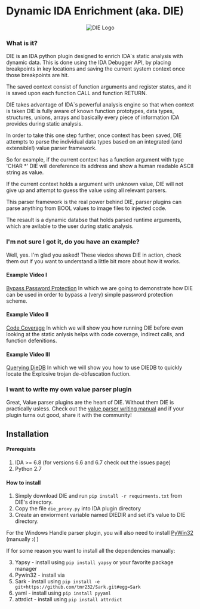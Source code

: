 Dynamic IDA Enrichment (aka. DIE)
=================================

<p align="center">
<img src="https://github.com/ynvb/DIE/blob/master/DIE/icons/logo.png" alt="DIE Logo"/>
</p>

### What is it?

DIE is an IDA python plugin designed to enrich IDA`s static analysis with dynamic data.
This is done using the IDA Debugger API, by placing breakpoints in key locations and saving the current system context once those breakpoints are hit.

The saved context consist of function arguments and register states, and it is saved upon each function CALL and function RETURN.

DIE takes advantage of IDA`s powerful analysis engine so that when context is taken DIE is fully aware of known function prototypes, data types, structures, unions, arrays and basically every piece of information IDA provides during static analysis.

In order to take this one step further, once context has been saved, DIE attempts to parse the individual data types based on an integrated (and extensible!) value parser framework.

So for example, if the current context has a function argument with type 'CHAR *' DIE will dereference its address and show a human readable ASCII string as value.

If the current context holds a argument with unknown value, DIE will not give up and attempt to guess the value using all relevant parsers.

This parser framework is the real power behind DIE, parser plugins can parse anything from BOOL values to image files to injected code.

The resault is a dynamic databse that holds parsed runtime arguments, which are avilable to the user during static analysis.

### I'm not sure I got it, do you have an example?

Well, yes. I'm glad you asked!
These viedos shows DIE in action, check them out if you want to understand a little bit more about how it works.

#### Example Video I
[Bypass Password Protection](https://vimeo.com/130815897)
In which we are going to demonstrate how DIE can be used in order to bypass a (very) simple password protection scheme.

#### Example Video II
[Code Coverage](https://vimeo.com/130815898)
In which we will show you how running DIE before even looking at the static anlysis helps with code coverage, indirect calls, and function defenitions.

#### Example Video III
[Querying DieDB](https://vimeo.com/130815899)
In which we will show you how to use DIEDB to quickly locate the Explosive trojan de-obfuscation fuction.

### I want to write my own value parser plugin

Great, Value parser plugins are the heart of DIE. Without them DIE is practically usless.
Check out the [value parser writing manual](https://github.com/ynvb/DIE/blob/master/ValueParserWritingManual.md) and if your plugin turns out good, share it with the community!

Installation
------------

#### Prerequists
1. IDA >= 6.8 (for versions 6.6 and 6.7 check out the issues page)
2. Python 2.7

#### How to install
1. Simply download DIE and run `pip install -r requirments.txt` from DIE's directory.
2. Copy the file `die_proxy.py` into IDA plugin directory
3. Create an enviorment variable named DIEDIR and set it's value to DIE directory.

For the Windows Handle parser plugin, you will also need to install [PyWin32](http://sourceforge.net/projects/pywin32/files/pywin32/) (manually :( )


If for some reason you want to install all the dependencies manually:

3. Yapsy     - install using `pip install yapsy` or your favorite package manager
4. Pywin32   - install via 
5. Sark      - install using `pip install -e git+https://github.com/tmr232/Sark.git#egg=Sark`
6. yaml      - install using `pip install pyyaml`
7. attrdict  - install using `pip install attrdict`

